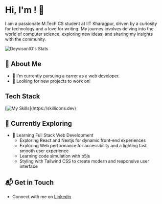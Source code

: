 # Hi, I'm <YOUR NAME>! 👋

I am a passionate M.Tech CS student at IIT Kharagpur, driven by a curiosity for technology and a love for writing. My journey involves delving into the world of computer science, exploring new ideas, and sharing my insights with the community.

![DeyvisonIO's Stats](https://github-readme-stats.vercel.app/api?username=DeyvisonIO&theme=vue-dark&show_icons=true&hide_border=true&count_private=true)

## 🚀 About Me

- 🔭 I'm currently pursuing a carrer as a web developer.
- 👀 Looking for new projects to work on!

## Tech Stack
[![My Skills](https://skillicons.dev/icons?i=js,html,css,nextjs,)](https://skillicons.dev)

## 🌱 Currently Exploring

- 🚀 Learning Full Stack Web Development
  - Exploring React and Nextjs for dynamic front-end experiences
  - Exploring Web performance for accessibility and a lighting fast smooth user experience
  - Learning code simulation with p5js
  - Styling with Tailwind CSS to create modern and responsive user interface


## 📬 Get in Touch

- Connect with me on [Linkedin](https://www.linkedin.com/in/deyvison-i-93abb8143/)



<!--

Here are some ideas to get you started:

- 🔭 I’m currently working on ...
- 🌱 I’m currently learning ...
- 👯 I’m looking to collaborate on ...
- 🤔 I’m looking for help with ...
- 💬 Ask me about ...
- 📫 How to reach me: ...
- 😄 Pronouns: ...
- ⚡ Fun fact: ...
-->
